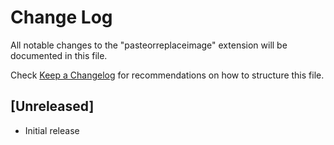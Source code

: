 # Change Log

All notable changes to the "pasteorreplaceimage" extension will be documented in this file.

Check [Keep a Changelog](http://keepachangelog.com/) for recommendations on how to structure this file.

## [Unreleased]

- Initial release